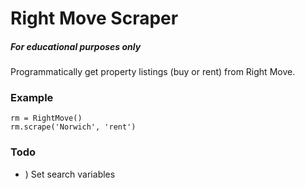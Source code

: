 # Right Move Scraper
##### For educational purposes only

Programmatically get property listings (buy or rent) from Right Move.

### Example
```
rm = RightMove()
rm.scrape('Norwich', 'rent')
```

### Todo
* ) Set search variables
